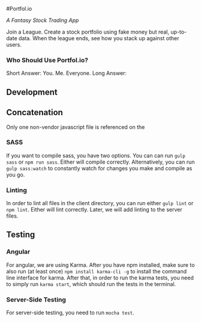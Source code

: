 #Portfol.io

_A Fantasy Stock Trading App_

Join a League. Create a stock portfolio using fake money but real, up-to-date data. When the league ends, see how you stack up against other users.

### Who Should Use Portfol.io?
Short Answer: You. Me. Everyone.
Long Answer:


## Development
## Concatenation
Only one non-vendor javascript file is referenced on the

### SASS

If you want to compile sass, you have two options. You can can run `gulp sass` or `npm run sass`. Either will compile correctly. Alternatively, you can run `gulp sass:watch` to constantly watch for changes you make and compile as you go.

### Linting

In order to lint all files in the client directory, you can run either `gulp lint` or `npm lint`. Either will lint correctly. Later, we will add linting to the server files.

## Testing
### Angular
For angular, we are using Karma. After you have npm installed, make sure to also run (at least once) `npm install karma-cli -g` to install the command line interface for karma. After that, in order to run the karma tests, you need to simply run `karma start`, which should run the tests in the terminal.

### Server-Side Testing
For server-side testing, you need to run `mocha test`.
